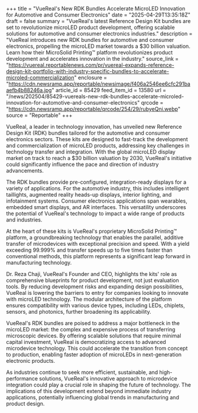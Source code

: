 +++
title = "VueReal's New RDK Bundles Accelerate MicroLED Innovation for Automotive and Consumer Electronics"
date = "2025-04-29T13:35:18Z"
draft = false
summary = "VueReal's latest Reference Design Kit bundles are set to revolutionize microLED product development, offering scalable solutions for automotive and consumer electronics industries."
description = "VueReal introduces new RDK bundles for automotive and consumer electronics, propelling the microLED market towards a $30 billion valuation. Learn how their MicroSolid Printing™ platform revolutionizes product development and accelerates innovation in the industry."
source_link = "https://vuereal.reportablenews.com/pr/vuereal-expands-reference-design-kit-portfolio-with-industry-specific-bundles-to-accelerate-microled-commercialization"
enclosure = "https://cdn.newsramp.app/reportable/newsimage/f406a2546ee6cfc291baaefb4b88246a.jpg"
article_id = 85429
feed_item_id = 13580
url = "/news/202504/85429-vuereals-new-rdk-bundles-accelerate-microled-innovation-for-automotive-and-consumer-electronics"
qrcode = "https://cdn.newsramp.app/reportable/qrcode/254/29/rubyeQni.webp"
source = "Reportable"
+++

<p>VueReal, a leader in technology innovation, has unveiled new Reference Design Kit (RDK) bundles tailored for the automotive and consumer electronics sectors. These kits are designed to fast-track the development and commercialization of microLED products, addressing key challenges in technology transfer and integration. With the global microLED display market on track to reach a $30 billion valuation by 2030, VueReal's initiative could significantly influence the pace and direction of industry advancements.</p><p>The RDK bundles provide pre-configured, integration-ready displays for a variety of applications. For the automotive industry, this includes intelligent taillights, augmented reality heads-up displays, interior lighting, and infotainment systems. Consumer electronics applications span wearables, embedded smart displays, and AR interfaces. This versatility underscores the potential of VueReal's technology to impact a wide range of products and industries.</p><p>At the heart of these kits is VueReal's proprietary MicroSolid Printing™ platform, a groundbreaking technology that enables the parallel, additive transfer of microdevices with exceptional precision and speed. With a yield exceeding 99.999% and transfer speeds up to five times faster than conventional methods, this platform represents a significant leap forward in manufacturing technology.</p><p>Dr. Reza Chaji, VueReal's Founder and CEO, highlights the kits' role as comprehensive blueprints for product development, not just evaluation tools. By reducing development risks and expanding design possibilities, VueReal is lowering the barriers to entry for companies looking to innovate with microLED technology. The modular architecture of the platform ensures compatibility with various device types, including LEDs, chiplets, sensors, and photonics, further broadening its applicability.</p><p>VueReal's RDK bundles are poised to address a major bottleneck in the microLED market: the complex and expensive process of transferring microscopic devices. By offering scalable solutions that require minimal capital investment, VueReal is democratizing access to advanced microdevice technology. This could accelerate the transition from concept to production, enabling faster adoption of microLEDs in next-generation electronic products.</p><p>As industries continue to seek more efficient, sustainable, and high-performance solutions, VueReal's innovative approach to microdevice integration could play a crucial role in shaping the future of technology. The implications of this development extend beyond immediate industry applications, potentially influencing global trends in manufacturing and product design.</p>